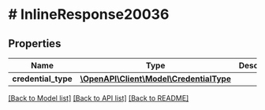 # # InlineResponse20036

## Properties

Name | Type | Description | Notes
------------ | ------------- | ------------- | -------------
**credential_type** | [**\OpenAPI\Client\Model\CredentialType**](CredentialType.md) |  | [optional]

[[Back to Model list]](../../README.md#models) [[Back to API list]](../../README.md#endpoints) [[Back to README]](../../README.md)

